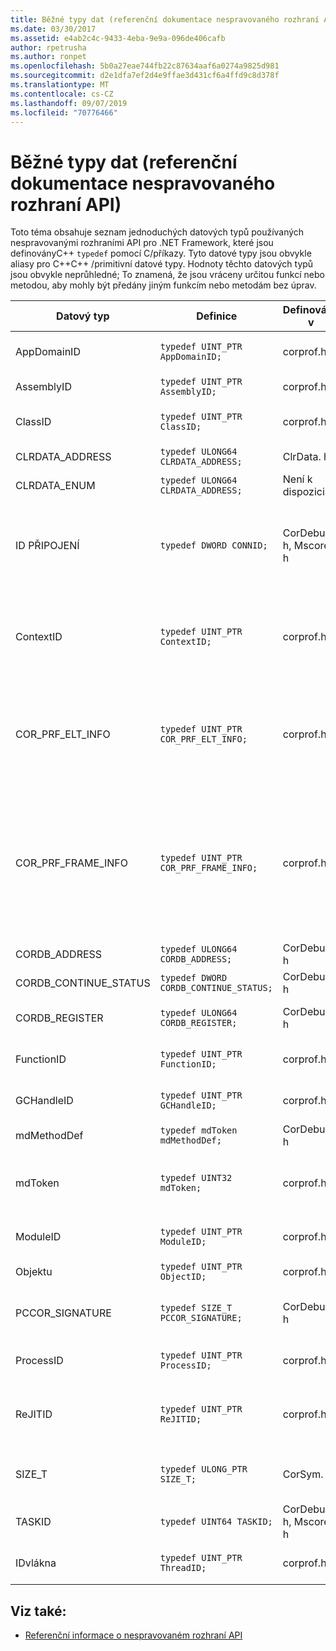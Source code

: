 ```yaml
---
title: Běžné typy dat (referenční dokumentace nespravovaného rozhraní API)
ms.date: 03/30/2017
ms.assetid: e4ab2c4c-9433-4eba-9e9a-096de406cafb
author: rpetrusha
ms.author: ronpet
ms.openlocfilehash: 5b0a27eae744fb22c87634aaf6a0274a9825d981
ms.sourcegitcommit: d2e1dfa7ef2d4e9ffae3d431cf6a4ffd9c8d378f
ms.translationtype: MT
ms.contentlocale: cs-CZ
ms.lasthandoff: 09/07/2019
ms.locfileid: "70776466"
---
```

# <a name="common-data-types-unmanaged-api-reference"></a>Běžné typy dat (referenční dokumentace nespravovaného rozhraní API)
Toto téma obsahuje seznam jednoduchých datových typů používaných nespravovanými rozhraními API pro .NET Framework, které jsou definoványC++ `typedef` pomocí C/příkazy. Tyto datové typy jsou obvykle aliasy pro C++C++ /primitivní datové typy. Hodnoty těchto datových typů jsou obvykle neprůhledné; To znamená, že jsou vráceny určitou funkcí nebo metodou, aby mohly být předány jiným funkcím nebo metodám bez úprav.  
  
|Datový typ|Definice|Definováno v|Popis|  
|---------------|----------------|----------------|-----------------|  
|AppDomainID|`typedef UINT_PTR AppDomainID;`|corprof.h|Identifikátor domény aplikace|  
|AssemblyID|`typedef UINT_PTR AssemblyID;`|corprof.h|Identifikátor sestavení.|  
|ClassID|`typedef UINT_PTR ClassID;`|corprof.h|Identifikátor spravované třídy.|  
|CLRDATA_ADDRESS|`typedef ULONG64 CLRDATA_ADDRESS;`|ClrData. h|64 adresa paměti.|
|CLRDATA_ENUM|`typedef ULONG64 CLRDATA_ADDRESS;`|Není k dispozici|64 adresa paměti.|
|ID PŘIPOJENÍ|`typedef DWORD CONNID;`|CorDebug. h, Mscoree. h|Identifikátor připojení pro vlákno, které je připojeno k instanci Microsoft SQL Server.|  
|ContextID|`typedef UINT_PTR ContextID;`|corprof.h|Identifikátor kontextu přidruženého ke konkrétnímu spravovanému vláknu.|  
|COR_PRF_ELT_INFO|`typedef UINT_PTR COR_PRF_ELT_INFO;`|corprof.h|Neprůhledný popisovač, který představuje informace o konkrétním bloku zásobníku.|  
|COR_PRF_FRAME_INFO|`typedef UINT_PTR COR_PRF_FRAME_INFO;`|corprof.h|Neprůhledný popisovač, který odkazuje na rámec zásobníku. Je platná pouze během zpětného volání, na které je předáno.|  
|CORDB_ADDRESS|`typedef ULONG64 CORDB_ADDRESS;`|CorDebug. h|Adresa v paměti.|  
|CORDB_CONTINUE_STATUS|`typedef DWORD CORDB_CONTINUE_STATUS;`|CorDebug. h|Stav pokračování.|  
|CORDB_REGISTER|`typedef ULONG64 CORDB_REGISTER;`|CorDebug. h|Hodnota registru procesoru.|
|FunctionID|`typedef UINT_PTR FunctionID;`|corprof.h|Identifikátor funkce nebo metody.|  
|GCHandleID|`typedef UINT_PTR GCHandleID;`|corprof.h|Popisovač uvolňování paměti.|  
|mdMethodDef|`typedef mdToken mdMethodDef;`|CorDebug. h|Token definice metody.|
|mdToken|`typedef UINT32 mdToken;`|corprof.h|Token metadat (řádek v tabulce metadat).|  
|ModuleID|`typedef UINT_PTR ModuleID;`|corprof.h|Identifikátor modulu sestavení|  
|Objektu|`typedef UINT_PTR ObjectID;`|corprof.h|Identifikátor objektu.|  
|PCCOR_SIGNATURE|`typedef SIZE_T PCCOR_SIGNATURE;`|CorDebug. h|Ukazatel na signaturu členu nebo metadat.|
|ProcessID|`typedef UINT_PTR ProcessID;`|corprof.h|Identifikátor spravovaného procesu.|  
|ReJITID|`typedef UINT_PTR ReJITID;`|corprof.h|Identifikátor funkce zpracovaných kompilátorem JIT|  
|SIZE_T|`typedef ULONG_PTR SIZE_T;`|CorSym. h|Ukazatel na 64ovou adresu paměti.|
|TASKID|`typedef UINT64 TASKID;`|CorDebug. h, Mscoree. h|Identifikátor instance [ICLRTask](./hosting/iclrtask-interface.md)|  
|IDvlákna|`typedef UINT_PTR ThreadID;`|corprof.h|Identifikátor spravovaného vlákna.|  
  
## <a name="see-also"></a>Viz také:

- [Referenční informace o nespravovaném rozhraní API](index.md)
